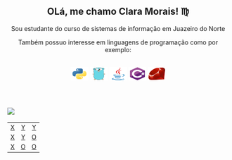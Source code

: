 <h2 align="center" > OLá, me chamo Clara Morais! ♍ </h2>

<p align="center"> Sou estudante do curso de sistemas de informação em Juazeiro do Norte</p> 
<p align="center"> Também possuo interesse em linguagens de programação como por exemplo: </p>
<br>
<div align="center">
<img align="center" alt="Python" height="30" width="40" src="https://raw.githubusercontent.com/devicons/devicon/master/icons/python/python-original.svg">
<img align="center" alt="Golang" height="30" width="40" src="https://raw.githubusercontent.com/devicons/devicon/master/icons/go/go-original.svg">
<img align="center" alt="Java" height="30" width="40" src="https://raw.githubusercontent.com/devicons/devicon/master/icons/java/java-original.svg">
<img align="center" alt="CSharp" height="30" width="40" src="https://raw.githubusercontent.com/devicons/devicon/master/icons/csharp/csharp-original.svg">
<img align="center" alt="Ruby" height="30" width="40" src="https://raw.githubusercontent.com/devicons/devicon/master/icons/ruby/ruby-original.svg">
</div>

<br><br>

<div align="left">
  <a href="https://github.com/cl4r4mor4is">
  <img height="180em" src="https://github-readme-stats.vercel.app/api?username=cl4r4mor4is&show_icons=true&theme=tokyonight&include_all_commits=true&count_private=true"/>
</div>

<table class="ble">
 
<tr>
<td align="center" valign="middle" id="cel11" class="bla">X</td>
<td align="center" valign="middle" id="cel12" class="bla">Y</td>
<td align="center" valign="middle" id="cel13" class="bla">Y</td>
</tr>
 
<tr>
<td align="center" valign="middle" id="cel21" class="bla">X</td>
<td align="center" valign="middle" id="cel22" class="bla">Y</td>
<td align="center" valign="middle" id="cel23" class="bla">O</td>
</tr>
 
<tr>
<td align="center" valign="middle" id="cel31" class="bla">X</td>
<td align="center" valign="middle" id="cel32" class="bla">O</td>
<td align="center" valign="middle" id="cel33" class="bla">O</td>
</tr>
 
</table>  
